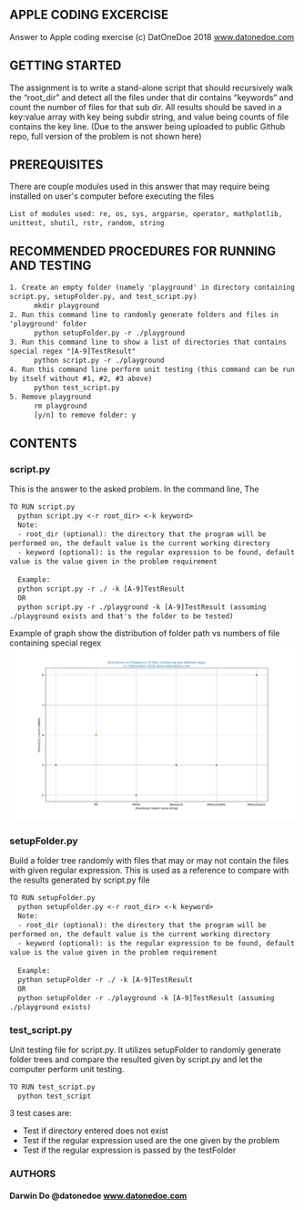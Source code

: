 ## APPLE CODING EXCERCISE

Answer to Apple coding exercise
(c) DatOneDoe 2018 www.datonedoe.com

## GETTING STARTED
The assignment is to write a stand-alone script that should recursively walk the “root_dir” and detect all the files under that dir contains “keywords” and count the number of files for that sub dir. All results should be saved in a key:value array with key being subdir string, and value being counts of file contains the key line. (Due to the answer being uploaded to public Github repo, full version of the problem is not shown here)

## PREREQUISITES
There are couple modules used in this answer that may require being installed on user's computer before executing the files
```
List of modules used: re, os, sys, argparse, operator, mathplotlib, unittest, shutil, rstr, random, string
```

## RECOMMENDED PROCEDURES FOR RUNNING AND TESTING
```
1. Create an empty folder (namely 'playground' in directory containing script.py, setupFolder.py, and test_script.py)
      mkdir playground
2. Run this command line to randomly generate folders and files in 'playground' folder
      python setupFolder.py -r ./playground
3. Run this command line to show a list of directories that contains special regex "[A-9]TestResult"
      python script.py -r ./playground
4. Run this command line perform unit testing (this command can be run by itself without #1, #2, #3 above)
      python test_script.py
5. Remove playground
      rm playground
      [y/n] to remove folder: y
```

## CONTENTS

### script.py
  This is the answer to the asked problem. In the command line, The

  ```
  TO RUN script.py
    python script.py <-r root_dir> <-k keyword>
    Note:
    - root_dir (optional): the directory that the program will be performed on, the default value is the current working directory
    - keyword (optional): is the regular expression to be found, default value is the value given in the problem requirement

    Example:
    python script.py -r ./ -k [A-9]TestResult
    OR
    python script.py -r ./playground -k [A-9]TestResult (assuming ./playground exists and that's the folder to be tested)
  ```
  Example of graph show the distribution of folder path vs numbers of file containing special regex
  ![alt text](https://raw.githubusercontent.com/datonedoe/1801FruityCodingChallenge/master/asset/demo.png)

### setupFolder.py
  Build a folder tree randomly with files that may or may not contain the files with given regular expression. This is used as a reference to compare with the results generated by script.py file

  ```
  TO RUN setupFolder.py
    python setupFolder.py <-r root_dir> <-k keyword>
    Note:
    - root_dir (optional): the directory that the program will be performed on, the default value is the current working directory
    - keyword (optional): is the regular expression to be found, default value is the value given in the problem requirement

    Example:
    python setupFolder -r ./ -k [A-9]TestResult
    OR
    python setupFolder -r ./playground -k [A-9]TestResult (assuming ./playground exists)
  ```

### test_script.py
  Unit testing file for script.py. It utilizes setupFolder to randomly generate folder trees and compare the resulted given by script.py and let the computer perform unit testing.
  ```
  TO RUN test_script.py
    python test_script
  ```
  3 test cases are:
  - Test if directory entered does not exist
  - Test if the regular expression used are the one given by the problem
  - Test if the regular expression is passed by the testFolder

### AUTHORS
#### Darwin Do @datonedoe www.datonedoe.com
